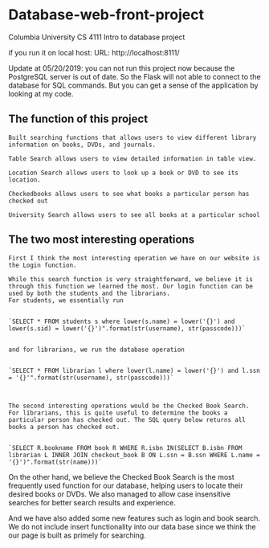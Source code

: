 # Database-web-front-project
Columbia University CS 4111 Intro to database project


if you run it on local host:
URL:
http://localhost:8111/

Update at 05/20/2019: you can not run this project now because the PostgreSQL server is out of date. So the Flask will not able to connect to the database for SQL commands.
But you can get a sense of the application by looking at my code.

## The function of this project
	Built searching functions that allows users to view different library information on books, DVDs, and journals. 

	Table Search allows users to view detailed information in table view.
	
	Location Search allows users to look up a book or DVD to see its location.

	Checkedbooks allows users to see what books a particular person has checked out

	University Search allows users to see all books at a particular school


## The two most interesting operations
	First I think the most interesting operation we have on our website is the Login function. 
	
	While this search function is very straightforward, we believe it is through this function we learned the most. Our login function can be used by both the students and the librarians.
	For students, we essentially run
	
	 
	`SELECT * FROM students s where lower(s.name) = lower('{}') and lower(s.sid) = lower('{}')".format(str(username), str(passcode)))`
	
	
	and for librarians, we run the database operation 
	
	
	`SELECT * FROM librarian l where lower(l.name) = lower('{}') and l.ssn = '{}'".format(str(username), str(passcode)))`
	

 
	The second interesting operations would be the Checked Book Search. 
	For librarians, this is quite useful to determine the books a particular person has checked out. The SQL query below returns all books a person has checked out. 
	
	
	`SELECT R.bookname FROM book R WHERE R.isbn IN(SELECT B.isbn FROM librarian L INNER JOIN checkout_book B ON L.ssn = B.ssn WHERE L.name = '{}')".format(str(name)))`
	
On the other hand, we believe the Checked Book Search is the most frequently used function for our database, helping users to locate their desired books or DVDs. We also managed to allow case insensitive searches for better search results and experience. 

 And we have also added some new features such as login and book search. We do not include insert functionality into our data base since we think the our page is built as primely for searching. 

